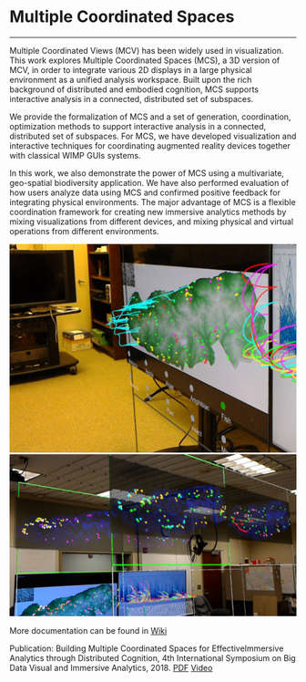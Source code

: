 # Multiple Coordinated Spaces
---------------------------

Multiple Coordinated Views (MCV) has been widely used in visualization.
This work explores Multiple Coordinated Spaces (MCS), a 3D version of MCV, in order to integrate various 2D displays in a large physical environment as a unified analysis workspace.
Built upon the rich background of distributed and embodied cognition, MCS supports interactive analysis in a connected, distributed set of subspaces.

We provide the formalization of MCS and a set of generation, coordination, optimization methods to support interactive analysis in a connected, distributed set of subspaces.
For MCS, we have developed visualization and interactive techniques for coordinating augmented reality devices together with classical WIMP GUIs systems.

In this work, we also demonstrate the power of MCS using a multivariate, geo-spatial biodiversity application.
We have also performed evaluation of how users analyze data using MCS and confirmed positive feedback for integrating physical environments.
The major advantage of MCS is a flexible coordination framework for creating new immersive analytics methods by mixing visualizations from different devices, and mixing physical and virtual operations from different environments.

![1](https://github.com/ImmersiveAnalyticsUNCC/Multiple-Coordinated-Spaces/blob/master/edge_bundle.jpg)
![2](https://github.com/ImmersiveAnalyticsUNCC/Multiple-Coordinated-Spaces/blob/master/CS1_DistributionGrouping.jpg)

More documentation can be found in [Wiki](https://github.com/ImmersiveAnalyticsUNCC/Multiple-Coordinated-Spaces/wiki)

Publication: Building Multiple Coordinated Spaces for EffectiveImmersive Analytics through Distributed Cognition, 4th International Symposium on Big Data Visual and Immersive Analytics, 2018. [PDF](https://github.com/ImmersiveAnalyticsUNCC/Multiple-Coordinated-Spaces-for-Analytics/blob/master/MCS18%20(1).pdf) [Video](https://youtu.be/9-8v3zZQtaU)

